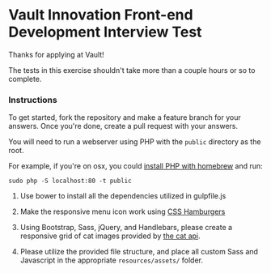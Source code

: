 # Vault Innovation Front-end Development Interview Test

Thanks for applying at Vault!

The tests in this exercise shouldn't take more than a couple hours or so to complete.

### Instructions

To get started, fork the repository and make a feature branch for your answers. Once you're done, create a pull request with your answers.

You will need to run a webserver using PHP with the `public` directory as the root. 

For example, if you're on osx, you could [install PHP with homebrew](https://github.com/Homebrew/homebrew-php#installation) and run: 

```
sudo php -S localhost:80 -t public
```

1) Use bower to install all the dependencies utilized in gulpfile.js

2) Make the responsive menu icon work using [CSS Hamburgers](https://jonsuh.com/hamburgers/)

3) Using Bootstrap, Sass, jQuery, and Handlebars, please create a responsive grid of cat images provided by [the cat api](http://thecatapi.com/).

4) Please utilize the provided file structure, and place all custom Sass and Javascript in the appropriate `resources/assets/` folder.

